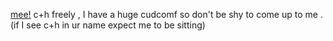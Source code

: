 [mee!](https://media.tenor.com/wf8FWPVuUcUAAAAm/pochita-chainsaw-man.webp)
c+h freely , I have a huge cudcomf so don't be shy to come up to me . (if I see c+h in ur name expect me to be sitting)


<!--
**DBYTEZ/DBYTEZ** is a ✨ _special_ ✨ repository because its `README.md` (this file) appears on your GitHub profile.

Here are some ideas to get you started:

- 🔭 I’m currently working on ...
- 🌱 I’m currently learning ...
- 👯 I’m looking to collaborate on ...
- 🤔 I’m looking for help with ...
- 💬 Ask me about ...
- 📫 How to reach me: ...
- 😄 Pronouns: ...
- ⚡ Fun fact: ...
-->

